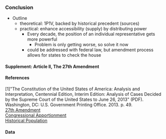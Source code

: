 ### Conclusion  
* Outline
	+ theoretical: 1P1V, backed by historical precedent (sources)
    + practical: enhance accessibility (supply) by distributing power
        - Every decade, the position of an individual representative gets more powerful  
			+ Problem is only getting worse, so solve it now
        - could be addressed with federal law, but amendment process allows for states to check the house 
		
#### Supplement: Article II, The 27th Amendment  
<a id="references"></a>
#### References  
<a id="ref-one"></a>
[1]"The Constitution of the United States of America: Analysis and Interpretation, Centennial Edition, Interim Edition: Analysis of Cases Decided by the Supreme Court of the United States to June 26, 2013" (PDF). Washington, DC: U.S. Government Printing Office. 2013. p. 49.  
[27th Amendment](https://en.wikipedia.org/wiki/Twenty-seventh_Amendment_to_the_United_States_Constitution)  
[Congressional Apportionment](https://en.wikipedia.org/wiki/United_States_congressional_apportionment)  
[Historical Population](https://en.wikipedia.org/wiki/List_of_U.S._states_and_territories_by_historical_population)
#### Data	